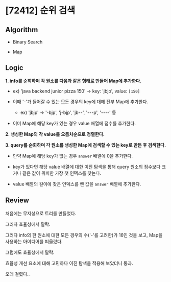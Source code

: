 # [72412] 순위 검색

## Algorithm

- Binary Search

- Map

## Logic

**1. info를 순회하며 각 원소를 다음과 같은 형태로 만들어 Map에 추가한다.**

- ex) 'java backend junior pizza 150' -> key: 'jbjp', value: `[150]`

- 이때 '-'가 들어갈 수 있는 모든 경우의 key에 대해 전부 Map에 추가한다.

  - ex) 'jbjp' -> '-bjp', 'j-bjp', 'jb--', '---p', '----' 등

- 이미 Map에 해당 key가 있는 경우 value 배열에 점수를 추가한다.

**2. 생성한 Map의 각 value를 오름차순으로 정렬한다.**

**3. query를 순회하며 각 원소를 생성한 Map에 검색할 수 있는 key로 만든 후 검색한다.**

- 만약 Map에 해당 key가 없는 경우 `answer` 배열에 0을 추가한다.

- key가 있다면 해당 value 배열에 대한 이진 탐색을 통해 query 원소의 점수보다 크거나 같은 값이 위치한 가장 첫 인덱스를 찾는다.

- value 배열의 길이에 찾은 인덱스를 뺀 값을 `answer` 배열에 추가한다.

## Review

처음에는 무지성으로 트리를 만들었다. 

그러자 효율성에서 탈락.

그러다 info의 한 원소에 대한 모든 경우의 수('-'를 고려한)가 16인 것을 보고, Map을 사용하는 아이디어를 떠올렸다.

그럼에도 효율성에서 탈락.

효율성 개선 요소에 대해 고민하다 이진 탐색을 적용해 보았더니 통과.

오래 걸렸다..
